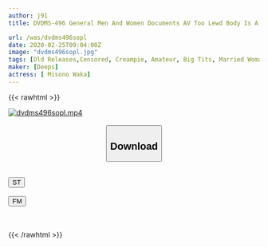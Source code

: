 ```yaml
---
author: j91
title: DVDMS-496 General Men And Women Documents AV Too Lewd Body Is A Reputation Of The Dormitory Manager (32 Years Married) Why Not Allow The Boy ○ School Student To Cum Many Times Without Telling Her Husband

url: /was/dvdms496sopl
date: 2020-02-25T09:04:00Z
image: "dvdms496sopl.jpg"
tags: [Old Releases,Censored, Creampie, Amateur, Big Tits, Married Woman, Virgin Man	]
maker: [Deeps]
actress: [ Misono Waka]
---
```



{{< rawhtml >}}

<div class="video" data-videoid="op84aQz7pzTOAa">
    <a href="javascript:;">
        <img src="/was/dvdms496sopl/dvdms496sopl.jpg" width="WIDTH" height="HEIGHT" alt="dvdms496sopl.mp4" loading="lazy">
    </a>
</div>

<script type="text/javascript" src="https://j91.asia/asset/on-demand-st.js"></script>

<br>
  <link rel="stylesheet" href="https://j91.asia/asset/bs5.css">
  
  <center>
  <button class="btn btn-primary" type="button" data-bs-toggle="collapse" data-bs-target=".multi-collapse" aria-expanded="false" aria-controls="multiCollapseExample1 multiCollapseExample2"><h2>Download</h2></button></center>
</p>
<div class="row">
  <div class="col">
    <div class="collapse multi-collapse" id="multiCollapseExample1">
      <div class="card card-body">
	      	      <br>
<div class="buttons">  
<a href="https://streamtape.to/v/op84aQz7pzTOAa" target="_blank"><button class="btn-hover color-3"><i class="fa fa-download"></i> ST</button></a></div>
    </div>
  </div>
</div>
  <div class="col">
    <div class="collapse multi-collapse" id="multiCollapseExample2">
      <div class="card card-body">
	      <br>
<div class="buttons">
    <a href="https://filemoon.sx/d/z32wbvd0kb2p" target="_blank"><button class="btn-hover color-8"><i class="fa fa-download"></i> FM</button></a></div>
<br><br>
      </div>
    </div>
  </div>
</div>

{{< /rawhtml >}}
